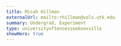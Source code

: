 ```yaml
---
title: Micah Hillman
externalUrl: mailto:rhillman@vols.utk.edu
summary: Undergrad, Experiment
type: universityoftennesseeknoxville
showHero: true
---
```

